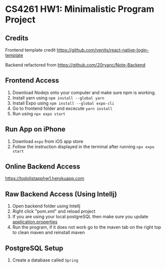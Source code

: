 # CS4261 HW1: Minimalistic Program Project

## Credits
Frontend template credit https://github.com/venits/react-native-login-template

Backend refactored from https://github.com/20ryanc/Note-Backend

## Frontend Access
1. Download Nodejs onto your computer and make sure npm is working. 
2. Install yarn using ```npm install --global yarn```
3. Install Expo using ```npm install --global expo-cli```
4. Go to frontend folder and excecute ```yarn install```
5. Run using ```npx expo start```

## Run App on iPhone
1. Download ```expo``` from iOS app store
2. Follow the instruction displayed in the terminal after running ```npx expo start```

## Online Backend Access
https://todolistapphw1.herokuapp.com

## Raw Backend Access (Using Intellj)
1. Open backend folder using Intellj
2. Right click "pom.xml" and reload project
3. If you are using your local postgreSQL then make sure you update [application.properties](Backend/src/main/resources/application.properties)
3. Run the program, if it does not work go to the maven tab on the right top to clean maven and reinstall maven

## PostgreSQL Setup
1. Create a database called ```Spring```
